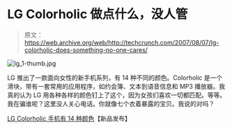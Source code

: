 # LG Colorholic 做点什么，没人管

> 原文：<https://web.archive.org/web/http://techcrunch.com/2007/08/07/lg-colorholic-does-something-no-one-cares/>

![lg_1-thumb.jpg](img/776102ddd220ced7d8fdb5bcb849dc2c.png)

LG 推出了一款面向女性的新手机系列，有 14 种不同的颜色。Colorholic 是一个滑块，带有一套常用的应用程序，如约会簿、文本到语音信息和 MP3 播放器。我真的认为 LG 用各种各样的颜色钉上了这个，因为女孩们喜欢一切都匹配。等等。我在骗谁呢？这里没人关心电话。你就像七个衣着暴露的宝贝。我说的对吗？

[LG Colorholic 手机有 14 种颜色](https://web.archive.org/web/20150929061228/http://www.newlaunches.com/archives/lg_colorholic_phone_comes_in_14_colors.php)【新品发布】